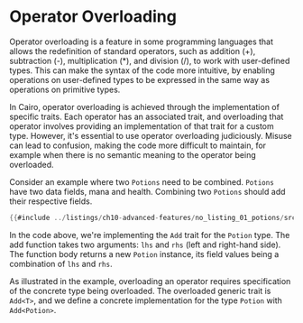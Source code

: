 # Operator Overloading

Operator overloading is a feature in some programming languages that allows the redefinition of standard operators, such as addition (+), subtraction (-), multiplication (\*), and division (/), to work with user-defined types. This can make the syntax of the code more intuitive, by enabling operations on user-defined types to be expressed in the same way as operations on primitive types.

In Cairo, operator overloading is achieved through the implementation of specific traits. Each operator has an associated trait, and overloading that operator involves providing an implementation of that trait for a custom type.
However, it's essential to use operator overloading judiciously. Misuse can lead to confusion, making the code more difficult to maintain, for example when there is no semantic meaning to the operator being overloaded.

Consider an example where two `Potions` need to be combined. `Potions` have two data fields, mana and health. Combining two `Potions` should add their respective fields.

```rust
{{#include ../listings/ch10-advanced-features/no_listing_01_potions/src/lib.cairo}}
```

In the code above, we're implementing the `Add` trait for the `Potion` type. The add function takes two arguments: `lhs` and `rhs` (left and right-hand side). The function body returns a new `Potion` instance, its field values being a combination of `lhs` and `rhs`.

As illustrated in the example, overloading an operator requires specification of the concrete type being overloaded. The overloaded generic trait is `Add<T>`, and we define a concrete implementation for the type `Potion` with `Add<Potion>`.
